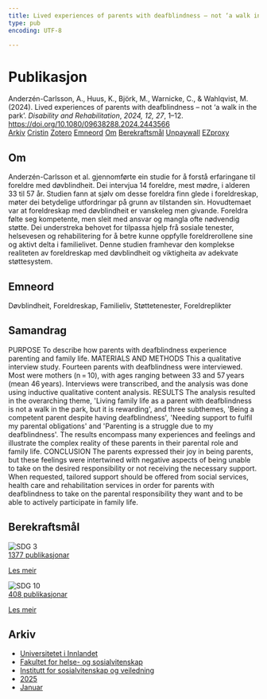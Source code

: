 ```yaml
---
title: Lived experiences of parents with deafblindness – not ‘a walk in the park’
type: pub
encoding: UTF-8

---
```

<h1>Publikasjon</h1>
<article id="csl-bib-container-SDQINH5X" class="csl-bib-container">
  <div class="csl-bib-body"> <div class="csl-entry">Anderzén-Carlsson, A., Huus, K., Björk, M., Warnicke, C., &#38; Wahlqvist, M. (2024). Lived experiences of parents with deafblindness – not ‘a walk in the park’. <i>Disability and Rehabilitation</i>, <i>2024, 12, 27</i>, 1–12. <a href="https://doi.org/10.1080/09638288.2024.2443566">https://doi.org/10.1080/09638288.2024.2443566</a></div> </div>
  <div class="csl-bib-buttons">
    <a href="#taxonomy-article-SDQINH5X" alt="archive" class="csl-bib-button">Arkiv</a>
    <a href="https://app.cristin.no/results/show.jsf?id=2340869" alt="Cristin" class="csl-bib-button">Cristin</a>
    <a href="http://zotero.org/groups/5881554/items/SDQINH5X" alt="Zotero" class="csl-bib-button">Zotero</a>
    <a href="#keywords-article-SDQINH5X" alt="keywords" class="csl-bib-button">Emneord</a>
    <a href="#about-article-SDQINH5X" alt="about_pub" class="csl-bib-button">Om</a>
    <a href="#sdg-article-SDQINH5X" alt="sdg" class="csl-bib-button">Berekraftsmål</a>
    <a href="https://doi.org/10.1080/09638288.2024.2443566" alt="Unpaywall" class="csl-bib-button">Unpaywall</a>
    <a href="https://doi.org/10.1080/09638288.2024.2443566" alt="EZproxy" class="csl-bib-button">EZproxy</a>
  </div>
  <div id="csl-bib-meta-container-SDQINH5X"></div>
</article>
<div id="csl-bib-meta-SDQINH5X" class="csl-bib-meta">
  <article id="about-article-SDQINH5X" class="about_pub-article">
    <h1>Om</h1>
    Anderzén-Carlsson et al. gjennomførte ein studie for å forstå erfaringane til foreldre med døvblindheit. Dei intervjua 14 foreldre, mest mødre, i alderen 33 til 57 år. Studien fann at sjølv om desse foreldra finn glede i foreldreskap, møter dei betydelige utfordringar på grunn av tilstanden sin. Hovudtemaet var at foreldreskap med døvblindheit er vanskeleg men givande. Foreldra følte seg kompetente, men sleit med ansvar og mangla ofte nødvendig støtte. Dei understreka behovet for tilpassa hjelp frå sosiale tenester, helsevesen og rehabilitering for å betre kunne oppfylle foreldrerollene sine og aktivt delta i familielivet. Denne studien framhevar den komplekse realiteten av foreldreskap med døvblindheit og viktigheita av adekvate støttesystem.
  </article>
  <article id="keywords-article-SDQINH5X" class="keywords-article">
    <h1>Emneord</h1>
    Døvblindheit, Foreldreskap, Familieliv, Støttetenester, Foreldreplikter
  </article>
  <article id="abstract-article-SDQINH5X" class="abstract-article">
    <h1>Samandrag</h1>
    PURPOSE To describe how parents with deafblindness experience parenting and family life. MATERIALS AND METHODS This a qualitative interview study. Fourteen parents with deafblindness were interviewed. Most were mothers (n = 10), with ages ranging between 33 and 57 years (mean 46 years). Interviews were transcribed, and the analysis was done using inductive qualitative content analysis. RESULTS The analysis resulted in the overarching theme, 'Living family life as a parent with deafblindness is not a walk in the park, but it is rewarding', and three subthemes, 'Being a competent parent despite having deafblindness', 'Needing support to fulfil my parental obligations' and 'Parenting is a struggle due to my deafblindness'. The results encompass many experiences and feelings and illustrate the complex reality of these parents in their parental role and family life. CONCLUSION The parents expressed their joy in being parents, but these feelings were intertwined with negative aspects of being unable to take on the desired responsibility or not receiving the necessary support. When requested, tailored support should be offered from social services, health care and rehabilitation services in order for parents with deafblindness to take on the parental responsibility they want and to be able to actively participate in family life.
  </article>
  <article id="sdg-article-SDQINH5X" class="sdg-article">
    <h1>Berekraftsmål</h1>
    <div class="sdg-container"><div id="sdg3" class="sdg">
        <img src="{{< params subfolder >}}images/sdg/sdg03_nn.png" class="image" alt="SDG 3">
        <div class="sdg-overlay">
          <a href="{{< params subfolder >}}nn/archive/?sdg=3#archive" class="sdg-publication-count"><span>1377</span> publikasjonar</a>
          <p><a href="https://fn.no/om-fn/fns-baerekraftsmaal/god-helse-og-livskvalitet?lang=nno-NO" class="sdg-read-more">Les meir</a></p>
        </div>
      </div> <div id="sdg10" class="sdg">
        <img src="{{< params subfolder >}}images/sdg/sdg10_nn.png" class="image" alt="SDG 10">
        <div class="sdg-overlay">
          <a href="{{< params subfolder >}}nn/archive/?sdg=10#archive" class="sdg-publication-count"><span>408</span> publikasjonar</a>
          <p><a href="https://fn.no/om-fn/fns-baerekraftsmaal/mindre-ulikhet?lang=nno-NO" class="sdg-read-more">Les meir</a></p>
        </div>
      </div></div>
  </article>
  <article id="taxonomy-article-SDQINH5X" class="taxonomy-article">
    <h1>Arkiv</h1>
    <ul>
      <li><a href="{{< params subfolder >}}nn/archive/?key=3DCRN523">Universitetet i Innlandet</a></li>
      <li><a href="{{< params subfolder >}}nn/archive/?key=IDKFS3MX">Fakultet for helse- og sosialvitenskap</a></li>
      <li><a href="{{< params subfolder >}}nn/archive/?key=CU4VFGCV">Institutt for sosialvitenskap og veiledning</a></li>
      <li><a href="{{< params subfolder >}}nn/archive/?key=K2W6R8TG">2025</a></li>
      <li><a href="{{< params subfolder >}}nn/archive/?key=7KEIMTAM">Januar</a></li>
    </ul>
  </article>
</div>
